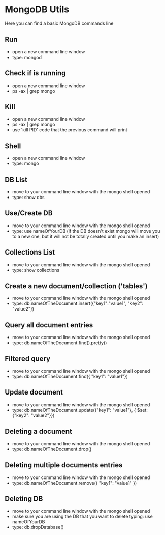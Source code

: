 # MongoDB Utils

Here you can find a basic MongoDB commands line

## Run
- open a new command line window
- type: mongod

## Check if is running
- open a new command line window
- ps -ax | grep mongo

## Kill
- open a new command line window
- ps -ax | grep mongo
- use 'kill PID' code that the previous command will print

## Shell
- open a new command line window
- type: mongo

## DB List
- move to your command line window with the mongo shell opened
- type: show dbs

## Use/Create DB
- move to your command line window with the mongo shell opened
- type: use nameOfYourDB (if the DB doesn't exist mongo will move you to a new one, but it will not be totally created until you make an insert)

## Collections List
- move to your command line window with the mongo shell opened
- type: show collections


## Create a new document/collection ('tables')
- move to your command line window with the mongo shell opened
- type: db.nameOfTheDocument.insert({"key1":"value1", "key2": "value2"})

## Query all document entries
- move to your command line window with the mongo shell opened
- type: db.nameOfTheDocument.find().pretty()

## Filtered query
- move to your command line window with the mongo shell opened
- type: db.nameOfTheDocument.find({ "key1": "value1"})

## Update document
- move to your command line window with the mongo shell opened
- type: db.nameOfTheDocument.update({"key1": "value1"}, { $set: {"key2": "value2"}})

## Deleting a document
- move to your command line window with the mongo shell opened
- type: db.nameOfTheDocument.drop()

## Deleting multiple documents entries
- move to your command line window with the mongo shell opened
- type: db.nameOfTheDocument.remove({ "key1": "value1" })

## Deleting DB
- move to your command line window with the mongo shell opened
- make sure you are using the DB that you want to delete typing: use nameOfYourDB
- type: db.dropDatabase()
